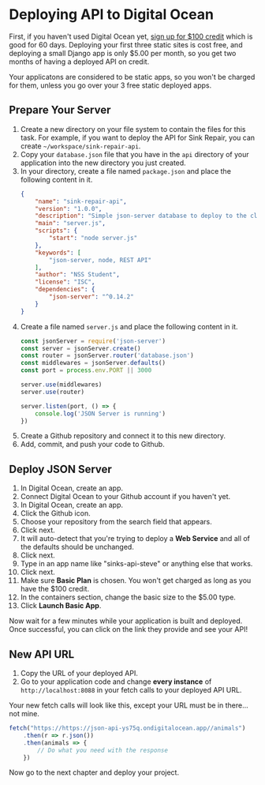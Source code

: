 # Deploying API to Digital Ocean

First, if you haven't used Digital Ocean yet, [sign up for $100 credit](https://m.do.co/c/47e5e578d1cd) which is good for 60 days. Deploying your first three static sites is cost free, and deploying a small Django app is only $5.00 per month, so you get two months of having a deployed API on credit.

Your applicatons are considered to be static apps, so you won't be charged for them, unless you go over your 3 free static deployed apps.

## Prepare Your Server

1. Create a new directory on your file system to contain the files for this task. For example, if you want to deploy the API for Sink Repair, you can create `~/workspace/sink-repair-api`.
1. Copy your `database.json` file that you have in the `api` directory of your application into the new directory you just created.
1. In your directory, create a file named `package.json` and place the following content in it.
    ```json
    {
        "name": "sink-repair-api",
        "version": "1.0.0",
        "description": "Simple json-server database to deploy to the cloud",
        "main": "server.js",
        "scripts": {
            "start": "node server.js"
        },
        "keywords": [
            "json-server, node, REST API"
        ],
        "author": "NSS Student",
        "license": "ISC",
        "dependencies": {
            "json-server": "^0.14.2"
        }
    }
    ```
1. Create a file named `server.js` and place the following content in it.
    ```js
    const jsonServer = require('json-server')
    const server = jsonServer.create()
    const router = jsonServer.router('database.json')
    const middlewares = jsonServer.defaults()
    const port = process.env.PORT || 3000

    server.use(middlewares)
    server.use(router)

    server.listen(port, () => {
        console.log('JSON Server is running')
    })
    ```
1. Create a Github repository and connect it to this new directory.
1. Add, commit, and push your code to Github.

## Deploy JSON Server

1. In Digital Ocean, create an app.
1. Connect Digital Ocean to your Github account if you haven't yet.
1. In Digital Ocean, create an app.
1. Click the Github icon.
1. Choose your repository from the search field that appears.
1. Click next.
1. It will auto-detect that you're trying to deploy a **Web Service** and all of the defaults should be unchanged.
1. Click next.
1. Type in an app name like "sinks-api-steve" or anything else that works.
1. Click next.
1. Make sure **Basic Plan** is chosen. You won't get charged as long as you have the $100 credit.
1. In the containers section, change the basic size to the $5.00 type.
1. Click **Launch Basic App**.

Now wait for a few minutes while your application is built and deployed. Once successful, you can click on the link they provide and see your API!

## New API URL

1. Copy the URL of your deployed API.
1. Go to your application code and change **every instance** of `http://localhost:8088` in your fetch calls to your deployed API URL.

Your new fetch calls will look like this, except your URL must be in there... not mine.

```js
fetch("https://https://json-api-ys75q.ondigitalocean.app//animals")
    .then(r => r.json())
    .then(animals => {
        // Do what you need with the response
    })
```

Now go to the next chapter and deploy your project.